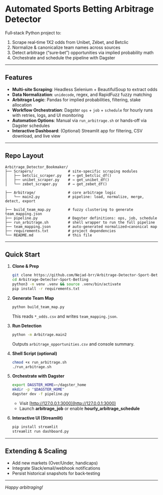 # Automated Sports Betting Arbitrage Detector

Full‑stack Python project to:

1. Scrape real‑time 1X2 odds from Unibet, Zébet, and Betclic
2. Normalize & canonicalize team names across sources
3. Detect arbitrage (“sure‑bet”) opportunities via implied probability math
4. Orchestrate and schedule the pipeline with Dagster

---

## Features

* **Multi‑site Scraping**: Headless Selenium + BeautifulSoup to extract odds
* **Data Normalization**: `unidecode`, regex, and RapidFuzz fuzzy matching
* **Arbitrage Logic**: Pandas for implied probabilities, filtering, stake allocation
* **Workflow Orchestration**: Dagster `ops` + `job` + `schedule` for hourly runs with retries, logs, and UI monitoring
* **Automation Options**: Manual via `run_arbitrage.sh` or hands‑off via Dagster schedules
* **Interactive Dashboard**: (Optional) Streamlit app for filtering, CSV download, and live view

---

## Repo Layout

```
Arbitrage_Detector_Bookmaker/
├── Scrapers/                # site‑specific scraping modules
│   ├── betclic_scraper.py   # → get_betclic_df()
│   ├── unibet_scraper.py    # → get_unibet_df()
│   └── zebet_scraper.py     # → get_zebet_df()

├── Arbitrage/               # core arbitrage logic
│   └── main2.py             # pipeline: load, normalize, merge, detect, export

├── build_team_map.py        # fuzzy clustering to generate team_mapping.json
├── pipeline.py              # Dagster definitions: ops, job, schedule
├── run_arbitrage.sh         # shell wrapper to run the full pipeline
├── team_mapping.json        # auto‑generated normalized→canonical map
├── requirements.txt         # project dependencies
└── README.md                # this file
```

---

## Quick Start

1. **Clone & Prep**

   ```bash
   git clone https://github.com/Nejad-brr/Arbitrage-Detector-Sport-Betting.git
   cd Arbitrage-Detector-Sport-Betting
   python3 -m venv .venv && source .venv/bin/activate
   pip install -r requirements.txt
   ```

2. **Generate Team Map**

   ```bash
   python build_team_map.py
   ```

   This reads `*_odds.csv` and writes `team_mapping.json`.

3. **Run Detection**

   ```bash
   python -m Arbitrage.main2
   ```

   Outputs `arbitrage_opportunities.csv` and console summary.

4. **Shell Script (optional)**

   ```bash
   chmod +x run_arbitrage.sh
   ./run_arbitrage.sh
   ```

5. **Orchestrate with Dagster**

   ```bash
   export DAGSTER_HOME=~/dagster_home
   mkdir -p "$DAGSTER_HOME"
   dagster dev -f pipeline.py
   ```

   * Visit [http://127.0.0.1:3000](http://127.0.0.1:3000)
   * Launch **arbitrage\_job** or enable **hourly\_arbitrage\_schedule**

6. **Interactive UI (Streamlit)**

   ```bash
   pip install streamlit
   streamlit run dashboard.py
   ```

---

## Extending & Scaling

* Add new markets (Over/Under, handicaps)
* Integrate Slack/email/webhook notifications
* Persist historical snapshots for back‑testing

---

*Happy arbitraging!*
